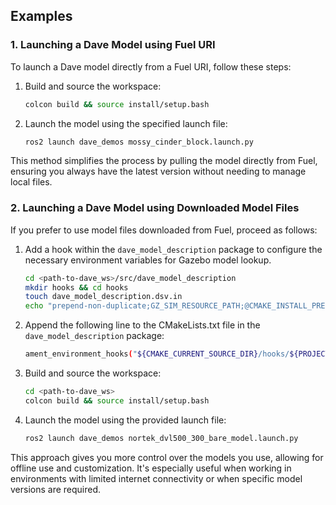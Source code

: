 ## Examples

### 1. Launching a Dave Model using Fuel URI

To launch a Dave model directly from a Fuel URI, follow these steps:

1. Build and source the workspace:

   ```bash
   colcon build && source install/setup.bash
   ```

2. Launch the model using the specified launch file:

   ```bash
   ros2 launch dave_demos mossy_cinder_block.launch.py
   ```

This method simplifies the process by pulling the model directly from Fuel, ensuring you always have the latest version without needing to manage local files.

### 2. Launching a Dave Model using Downloaded Model Files

If you prefer to use model files downloaded from Fuel, proceed as follows:

1. Add a hook within the `dave_model_description` package to configure the necessary environment variables for Gazebo model lookup.

   ```bash
   cd <path-to-dave_ws>/src/dave_model_description
   mkdir hooks && cd hooks
   touch dave_model_description.dsv.in
   echo "prepend-non-duplicate;GZ_SIM_RESOURCE_PATH;@CMAKE_INSTALL_PREFIX@/share/@PROJECT_NAME@" >> dave_model_description.dsv.in
   ```

2. Append the following line to the CMakeLists.txt file in the `dave_model_description` package:

   ```bash
   ament_environment_hooks("${CMAKE_CURRENT_SOURCE_DIR}/hooks/${PROJECT_NAME}.dsv.in")
   ```

3. Build and source the workspace:

   ```bash
   cd <path-to-dave_ws>
   colcon build && source install/setup.bash
   ```

4. Launch the model using the provided launch file:

   ```bash
   ros2 launch dave_demos nortek_dvl500_300_bare_model.launch.py
   ```

This approach gives you more control over the models you use, allowing for offline use and customization. It's especially useful when working in environments with limited internet connectivity or when specific model versions are required.
